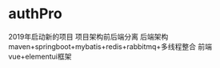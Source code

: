 # authPro
2019年启动新的项目
项目架构前后端分离
后端架构 maven+springboot+mybatis+redis+rabbitmq+多线程整合
前端vue+elementui框架
